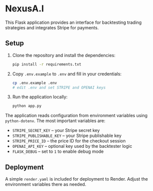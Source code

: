 # NexusA.I

This Flask application provides an interface for backtesting trading strategies and integrates Stripe for payments.

## Setup

1. Clone the repository and install the dependencies:
   ```bash
   pip install -r requirements.txt
   ```
2. Copy `.env.example` to `.env` and fill in your credentials:
   ```bash
   cp .env.example .env
   # edit .env and set STRIPE and OPENAI keys
   ```
3. Run the application locally:
   ```bash
   python app.py
   ```

The application reads configuration from environment variables using `python-dotenv`. The most important variables are:

- `STRIPE_SECRET_KEY` – your Stripe secret key
- `STRIPE_PUBLISHABLE_KEY` – your Stripe publishable key
- `STRIPE_PRICE_ID` – the price ID for the checkout session
- `OPENAI_API_KEY` – optional key used by the backtester logic
- `FLASK_DEBUG` – set to `1` to enable debug mode

## Deployment

A simple `render.yaml` is included for deployment to Render. Adjust the environment variables there as needed.
